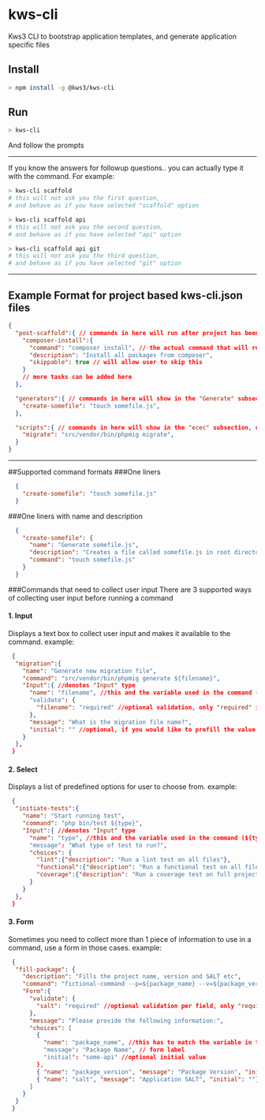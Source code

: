 # kws-cli

Kws3 CLI to bootstrap application templates, and generate application specific files


Install
-----
```bash
> npm install -g @kws3/kws-cli
```

Run
---
```bash
> kws-cli
```
And follow the prompts

----

If you know the answers for followup questions.. you can actually type it with the command.
For example:
```bash
> kws-cli scaffold
# this will not ask you the first question,
# and behave as if you have selected "scaffold" option

> kws-cli scaffold api
# this will not ask you the second question,
# and behave as if you have selected "api" option

> kws-cli scaffold api git
# this will not ask you the third question,
# and behave as if you have selected "git" option
```

----

Example Format for project based kws-cli.json files
---
```json
{
  "post-scaffold":{ // commands in here will run after project has been scaffolded
    "composer-install":{
      "command": "composer install", // the actual command that will run
      "description": "Install all packages from composer",
      "skippable": true // will allow user to skip this
    }
    // more tasks can be added here
  },

  "generators":{ // commands in here will show in the "Generate" subsection, use this to generate project files
    "create-somefile": "touch somefile.js",
  },

  "scripts":{ // commands in here will show in the "ecec" subsection, use this to run adhoc scripts, such as migrations etc
    "migrate": "src/vendor/bin/phpmig migrate",
  }
}
```
---
##Supported command formats
###One liners
```json
  {
    "create-somefile": "touch somefile.js"
  }
```
###One liners with name and description
```json
  {
    "create-somefile": {
      "name": "Generate somefile.js",
      "description": "Creates a file called somefile.js in root directory",
      "command": "touch somefile.js"
    }
  }
```
###Commands that need to collect user input
There are 3 supported ways of collecting user input before running a command
#### 1. Input
Displays a text box to collect user input and makes it available to the command. example:
```json
 {
  "migration":{
    "name": "Generate new migration file",
    "command": "src/vendor/bin/phpmig generate ${filename}",
    "Input":{ //denotes "Input" type
      "name": "filename", //this and the variable used in the command (${filename}) have to be the same
      "validate": {
        "filename": "required" //optional validation, only "required" is supported right now
      },
      "message": "What is the migration file name?",
      "initial": "" //optional, if you would like to prefill the value with something
    }
  },
 }
```
#### 2. Select
Displays a list of predefined options for user to choose from. example:
```json
 {
  "initiate-tests":{
    "name": "Start running test",
    "command": "php bin/test ${type}",
    "Input":{ //denotes "Input" type
      "name": "type", //this and the variable used in the command (${type}) have to be the same
      "message": "What type of test to run?",
      "choices": {
        "lint":{"description": "Run a lint test on all files"},
        "functional":{"description": "Run a functional test on all files"},
        "coverage":{"description": "Run a coverage test on full project"}
      }
    }
  },
 }
```
#### 3. Form
Sometimes you need to collect more than 1 piece of information to use in a command, use a form in those cases. example:
```json
 {
  "fill-package": {
    "description": "Fills the project name, version and SALT etc",
    "command": "fictional-command --p=${package_name} --v=${package_version} --s=${salt}",
    "Form":{
      "validate": {
        "salt": "required" //optional validation per field, only "required" is supported right now
      },
      "message": "Please provide the following information:",
      "choices": [
        {
          "name": "package_name", //this has to match the variable in the command (${package_name})
          "message": "Package Name", // form label
          "initial": "some-api" //optional initial value
        },
        { "name": "package_version", "message": "Package Version", "initial": "0.0.1" },
        { "name": "salt", "message": "Application SALT", "initial": ""}
      ]
    }
  }
 }
```
